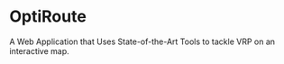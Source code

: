 # OptiRoute
A Web Application that Uses State-of-the-Art Tools to tackle VRP on an interactive map.
